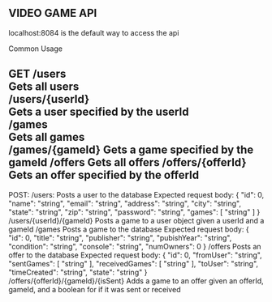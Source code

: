 VIDEO GAME API
----------------------------------------------------------------------------
localhost:8084 is the default way to access the api

Common Usage

  GET
    /users <br />
      Gets all users <br />
    /users/{userId} <br />
      Gets a user specified by the userId <br />
    /games <br />
      Gets all games <br />
    /games/{gameId}
      Gets a game specified by the gameId
    /offers
      Gets all offers
    /offers/{offerId}
      Gets an offer specified by the offerId
-------------------------------------------------------------
  POST:
    /users:
      Posts a user to the database
      Expected request body:
        {
          "id": 0,
          "name": "string",
          "email": "string",
          "address": "string",
          "city": "string",
          "state": "string",
          "zip": "string",
          "password": "string",
          "games": [
            "string"
          ]
        }
    /users/{userId}/{gameId}
      Posts a game to a user object given a userId and a gameId
    /games
      Posts a game to the database
      Expected request body:
        {
          "id": 0,
          "title": "string",
          "publisher": "string",
          "pubishYear": "string",
          "condition": "string",
          "console": "string",
          "numOwners": 0
        }
    /offers
      Posts an offer to the database
      Expected request body:
        {
          "id": 0,
          "fromUser": "string",
          "sentGames": [
            "string"
          ],
          "receivedGames": [
            "string"
          ],
          "toUser": "string",
          "timeCreated": "string",
          "state": "string"
        }
    /offers/{offerId}/{gameId}/{isSent}
      Adds a game to an offer given an offerId, gameId, and a boolean for if it was sent or received
    
